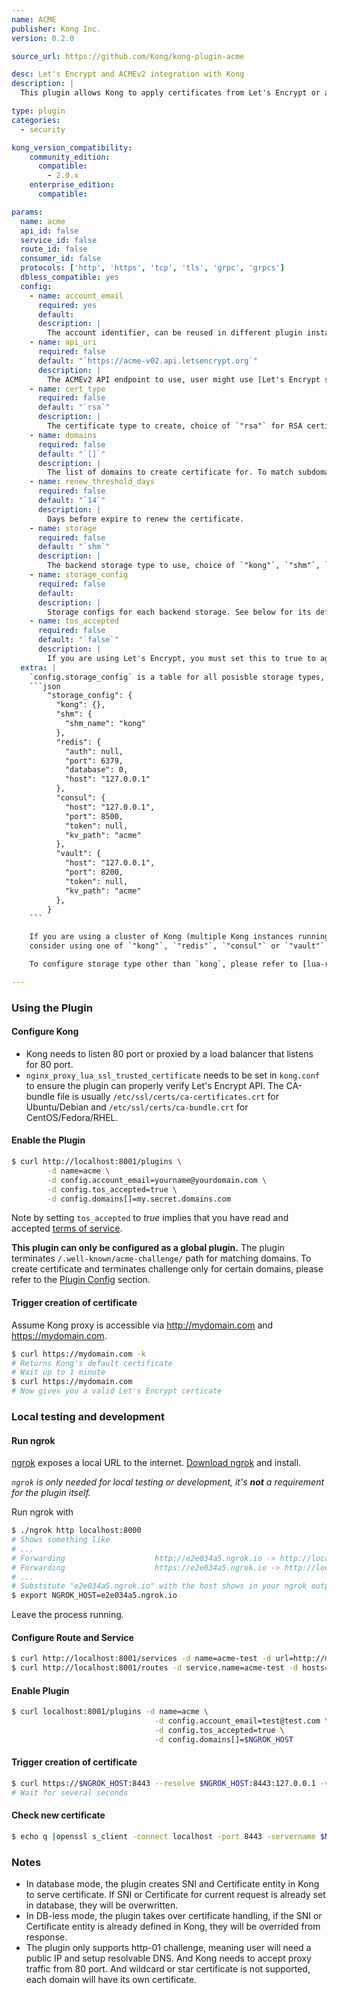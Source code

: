 ```yaml
---
name: ACME
publisher: Kong Inc.
version: 0.2.0

source_url: https://github.com/Kong/kong-plugin-acme

desc: Let's Encrypt and ACMEv2 integration with Kong
description: |
  This plugin allows Kong to apply certificates from Let's Encrypt or any other ACMEv2 service and serve dynamically. Renew is handled with a configurable threshold time.

type: plugin
categories:
  - security

kong_version_compatibility:
    community_edition:
      compatible:
        - 2.0.x
    enterprise_edition:
      compatible:

params:
  name: acme
  api_id: false
  service_id: false
  route_id: false
  consumer_id: false
  protocols: ['http', 'https', 'tcp', 'tls', 'grpc', 'grpcs']
  dbless_compatible: yes
  config:
    - name: account_email
      required: yes
      default:
      description: |
        The account identifier, can be reused in different plugin instance.
    - name: api_uri
      required: false
      default: "`https://acme-v02.api.letsencrypt.org`"
      description: |
        The ACMEv2 API endpoint to use, user might use [Let's Encrypt staging environemnt](https://letsencrypt.org/docs/staging-environment/) during testing.
    - name: cert_type
      required: false
      default: "`rsa`"
      description: |
        The certificate type to create, choice of `"rsa"` for RSA certificate or `"ecc"` for EC certificate.
    - name: domains
      required: false
      default: "`[]`"
      description: |
        The list of domains to create certificate for. To match subdomains under `example.com`, use `*.example.com`. Regex pattern is not supported. Note this config is only used to match domains, not to specify the Common Name or Subject Alternative Name to create certifcates; each domain will have its own certificate.
    - name: renew_threshold_days
      required: false
      default: "`14`"
      description: |
        Days before expire to renew the certificate.
    - name: storage
      required: false
      default: "`shm`"
      description: |
        The backend storage type to use, choice of `"kong"`, `"shm"`, `"redis"`, `"consul"` or `"vault"`. In dbless mode, `"kong"` storage is unavailable.
    - name: storage_config
      required: false
      default:
      description: |
        Storage configs for each backend storage. See below for its default value.
    - name: tos_accepted
      required: false
      default: "`false`"
      description: |
        If you are using Let's Encrypt, you must set this to true to agree the [Terms of Service](https://letsencrypt.org/repository/).
  extra: |
    `config.storage_config` is a table for all posisble storage types, by default it is:
    ```json
        "storage_config": {
          "kong": {},
          "shm": {
            "shm_name": "kong"
          },
          "redis": {
            "auth": null,
            "port": 6379,
            "database": 0,
            "host": "127.0.0.1"
          },
          "consul": {
            "host": "127.0.0.1",
            "port": 8500,
            "token": null,
            "kv_path": "acme"
          },
          "vault": {
            "host": "127.0.0.1",
            "port": 8200,
            "token": null,
            "kv_path": "acme"
          },
        }
    ```

    If you are using a cluster of Kong (multiple Kong instances running on different machines),
    consider using one of `"kong"`, `"redis"`, `"consul"` or `"vault"` to support inter-cluster communication.

    To configure storage type other than `kong`, please refer to [lua-resty-acme](https://github.com/fffonion/lua-resty-acme#storage-adapters).

---
```


### Using the Plugin

#### Configure Kong

- Kong needs to listen 80 port or proxied by a load balancer that listens for 80 port.
- `nginx_proxy_lua_ssl_trusted_certificate` needs to be set in `kong.conf` to ensure the plugin can properly
verify Let's Encrypt API. The CA-bundle file is usually `/etc/ssl/certs/ca-certificates.crt` for
Ubuntu/Debian and `/etc/ssl/certs/ca-bundle.crt` for CentOS/Fedora/RHEL.

#### Enable the Plugin
```bash
$ curl http://localhost:8001/plugins \
        -d name=acme \
        -d config.account_email=yourname@yourdomain.com \
        -d config.tos_accepted=true \
        -d config.domains[]=my.secret.domains.com
```

Note by setting `tos_accepted` to *true* implies that you have read and accepted
[terms of service](https://letsencrypt.org/repository/).

**This plugin can only be configured as a global plugin.** The plugin terminates
`/.well-known/acme-challenge/` path for matching domains. To create certificate
and terminates challenge only for certain domains, please refer to the
[Plugin Config](#plugin-config) section.

#### Trigger creation of certificate

Assume Kong proxy is accessible via http://mydomain.com and https://mydomain.com.

```bash
$ curl https://mydomain.com -k
# Returns Kong's default certificate
# Wait up to 1 minute
$ curl https://mydomain.com
# Now gives you a valid Let's Encrypt certicate
```

### Local testing and development

#### Run ngrok

[ngrok](https://ngrok.com) exposes a local URL to the internet. [Download ngrok](https://ngrok.com/download) and install.

*`ngrok` is only needed for local testing or development, it's **not** a requirement for the plugin itself.*

Run ngrok with

```bash
$ ./ngrok http localhost:8000
# Shows something like
# ...
# Forwarding                    http://e2e034a5.ngrok.io -> http://localhost:8000
# Forwarding                    https://e2e034a5.ngrok.io -> http://localhost:8000
# ...
# Substitute "e2e034a5.ngrok.io" with the host shows in your ngrok output
$ export NGROK_HOST=e2e034a5.ngrok.io
```

Leave the process running.

#### Configure Route and Service

```bash
$ curl http://localhost:8001/services -d name=acme-test -d url=http://mockbin.org
$ curl http://localhost:8001/routes -d service.name=acme-test -d hosts=$NGROK_HOST
```

#### Enable Plugin

```bash
$ curl localhost:8001/plugins -d name=acme \
                                -d config.account_email=test@test.com \
                                -d config.tos_accepted=true \
                                -d config.domains[]=$NGROK_HOST
```

#### Trigger creation of certificate

```bash
$ curl https://$NGROK_HOST:8443 --resolve $NGROK_HOST:8443:127.0.0.1 -vk
# Wait for several seconds
```

#### Check new certificate

```bash
$ echo q |openssl s_client -connect localhost -port 8443 -servername $NGROK_HOST 2>/dev/null |openssl x509 -text -noout
```

### Notes

- In database mode, the plugin creates SNI and Certificate entity in Kong to
serve certificate. If SNI or Certificate for current request is already set
in database, they will be overwritten.
- In DB-less mode, the plugin takes over certificate handling, if the SNI or
Certificate entity is already defined in Kong, they will be overrided from
response.
- The plugin only supports http-01 challenge, meaning user will need a public
IP and setup resolvable DNS. And Kong needs to accept proxy traffic from 80 port.
And wildcard or star certificate is not supported, each domain will have its
own certificate.

